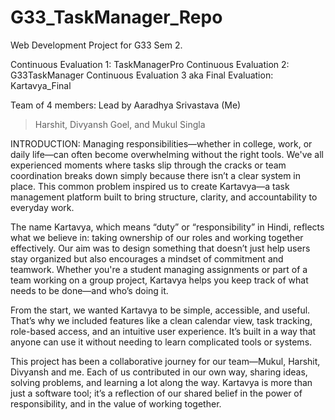 # G33_TaskManager_Repo
Web Development Project for G33 Sem 2.

Continuous Evaluation 1: TaskManagerPro
Continuous Evaluation 2: G33TaskManager
Continuous Evaluation 3 aka Final Evaluation: Kartavya_Final

Team of 4 members:
Lead by Aaradhya Srivastava (Me)
> Harshit,
> Divyansh Goel, and
> Mukul Singla


INTRODUCTION:
Managing responsibilities—whether in college, work, or daily life—can often become overwhelming without the right tools. We've all experienced moments where tasks slip through the cracks or team coordination breaks down simply because there isn’t a clear system in place. This common problem inspired us to create Kartavya—a task management platform built to bring structure, clarity, and accountability to everyday work.

The name Kartavya, which means “duty” or “responsibility” in Hindi, reflects what we believe in: taking ownership of our roles and working together effectively. Our aim was to design something that doesn’t just help users stay organized but also encourages a mindset of commitment and teamwork. Whether you're a student managing assignments or part of a team working on a group project, Kartavya helps you keep track of what needs to be done—and who’s doing it.

From the start, we wanted Kartavya to be simple, accessible, and useful. That’s why we included features like a clean calendar view, task tracking, role-based access, and an intuitive user experience. It’s built in a way that anyone can use it without needing to learn complicated tools or systems.

This project has been a collaborative journey for our team—Mukul, Harshit, Divyansh and me. Each of us contributed in our own way, sharing ideas, solving problems, and learning a lot along the way. Kartavya is more than just a software tool; it’s a reflection of our shared belief in the power of responsibility, and in the value of working together.
